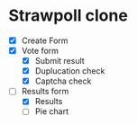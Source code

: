 # Strawpoll clone

- [x] Create Form
- [x] Vote form
  - [x] Submit result
  - [x] Duplucation check
  - [x] Captcha check
- [ ] Results form
  - [x] Results
  - [ ] Pie chart
